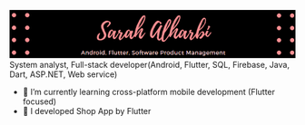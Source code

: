 
![ok](https://github.com/sarah1sabri/sarah1sabri/blob/master/p.png)
System analyst, Full-stack developer(Android, Flutter, SQL, Firebase, Java, Dart, ASP.NET, Web service)
- 🌱 I’m currently learning cross-platform mobile development (Flutter focused) 
- 🤔 I developed Shop App by Flutter


